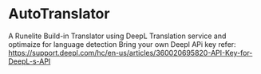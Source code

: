 # AutoTranslator
A Runelite Build-in Translator using DeepL Translation service and optimaize for language detection
Bring your own Deepl APi key refer: https://support.deepl.com/hc/en-us/articles/360020695820-API-Key-for-DeepL-s-API